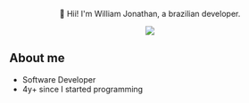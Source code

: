 <p align="center">
👋 Hii! I'm William Jonathan, a brazilian developer.
</p>


<p align="center">
    <a href="https://www.linkedin.com/in/williamjonathansb/">
    <img src="https://img.shields.io/badge/LinkedIn-307cc5?style=for-the-badge&logo=linkedin&logoColor=white"/>
    </a>
</p>


## **About me**
* Software Developer
* 4y+ since I started programming
